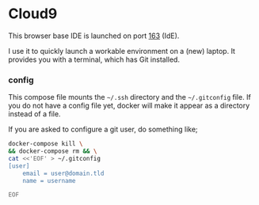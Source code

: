 # Cloud9

This browser base IDE is launched on port [163](localhost:163) (IdE).

I use it to quickly launch a workable environment on a (new) laptop.
It provides you with a terminal, which has Git installed.

### config

This compose file mounts the `~/.ssh` directory and the `~/.gitconfig` file.
If you do not have a config file yet, docker will make it appear as a directory instead of a file.

If you are asked to configure a git user, do something like;
```bash
docker-compose kill \
&& docker-compose rm && \
cat <<'EOF' > ~/.gitconfig
[user]
    email = user@domain.tld
    name = username

EOF
```

